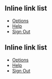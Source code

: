 <h2>Inline link list</h2>
<ul class="au-link-list au-link-list--inline">
  <li><a href="#">Options</a></li>
  <li><a href="#">Help</a></li>
  <li><a href="#">Sign Out</a></li>
</ul>

<div class="au-body au-body--dark">
  <h2>Inline link list</h2>

  <ul class="au-link-list au-link-list--inline">
  	<li><a href="#">Options</a></li>
  	<li><a href="#">Help</a></li>
  	<li><a href="#">Sign Out</a></li>
  </ul>
</div>
